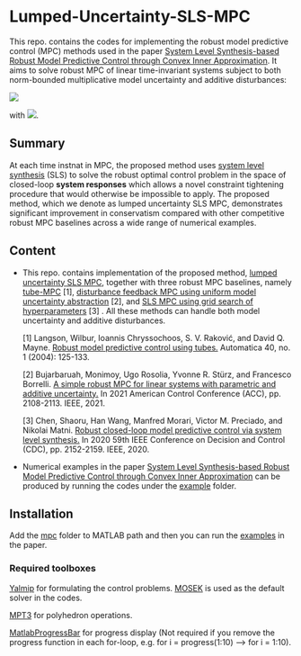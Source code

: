 # Lumped-Uncertainty-SLS-MPC

This repo. contains the codes for implementing the robust model predictive control (MPC) methods used in the paper [System Level Synthesis-based Robust Model Predictive
Control through Convex Inner Approximation](https://arxiv.org/pdf/2111.05509.pdf). It aims to solve robust MPC of linear time-invariant systems subject to both norm-bounded multiplicative model uncertainty and additive disturbances:

![](https://latex.codecogs.com/svg.image?x_{t&plus;1}&space;=&space;(\hat{A}&space;&plus;&space;\Delta_A)x_t&space;&plus;&space;(\hat{B}&space;&plus;&space;\Delta_B)&space;u_t&space;&plus;&space;w_t)  

with ![](https://latex.codecogs.com/svg.image?\inline&space;\lVert&space;\Delta_A&space;\rVert_\infty&space;\leq&space;\epsilon_A,&space;\lVert&space;\Delta_B&space;\rVert_\infty&space;\leq&space;\epsilon_B,&space;\lVert&space;w_t&space;\rVert_\infty&space;\leq&space;\sigma_w).

## Summary
At each time instnat in MPC, the proposed method uses [system level synthesis](https://arxiv.org/abs/1904.01634) (SLS) to solve the robust optimal control problem in the space of closed-loop **system responses** which allows a novel constraint tightening procedure that would otherwise be impossible to apply. The proposed method, which we denote as lumped uncertainty SLS MPC, demonstrates significant improvement in conservatism compared with other competitive robust MPC baselines across a wide range of numerical examples.

## Content
- This repo. contains implementation of the proposed method, [lumped uncertainty SLS MPC](https://github.com/ShaoruChen/Lumped-Uncertainty-SLS-MPC/blob/1fd27cbc27ee93a9ef0f1cb68f9c21000298ed2e/mpc/SLSMPC.m#L1015), together with three robust MPC baselines, namely [tube-MPC](https://github.com/ShaoruChen/Lumped-Uncertainty-SLS-MPC/blob/1fd27cbc27ee93a9ef0f1cb68f9c21000298ed2e/mpc/SLSMPC.m#L655) [1], [disturbance feedback MPC using uniform model uncertainty abstraction](https://github.com/ShaoruChen/Lumped-Uncertainty-SLS-MPC/blob/1fd27cbc27ee93a9ef0f1cb68f9c21000298ed2e/mpc/SLSMPC.m#L869) [2], and [SLS MPC using grid search of hyperparameters](https://github.com/ShaoruChen/Lumped-Uncertainty-SLS-MPC/blob/1fd27cbc27ee93a9ef0f1cb68f9c21000298ed2e/mpc/SLSMPC.m#L611) [3] . All these methods can handle both model uncertainty and additive disturbances. 

    [1] Langson, Wilbur, Ioannis Chryssochoos, S. V. Raković, and David Q. Mayne. [Robust model predictive control using tubes.](https://www.sciencedirect.com/science/article/abs/pii/S0005109803002838) Automatica 40, no. 1 (2004): 125-133.

    [2] Bujarbaruah, Monimoy, Ugo Rosolia, Yvonne R. Stürz, and Francesco Borrelli. [A simple robust MPC for linear systems with parametric and additive uncertainty.](https://arxiv.org/abs/2103.12351) In 2021 American Control Conference (ACC), pp. 2108-2113. IEEE, 2021.

    [3] Chen, Shaoru, Han Wang, Manfred Morari, Victor M. Preciado, and Nikolai Matni. [Robust closed-loop model predictive control via system level synthesis.](https://arxiv.org/abs/1911.06842) In 2020 59th IEEE Conference on Decision and Control (CDC), pp. 2152-2159. IEEE, 2020.

- Numerical examples in the paper [System Level Synthesis-based Robust Model Predictive
Control through Convex Inner Approximation](https://arxiv.org/pdf/2111.05509.pdf) can be produced by running the codes under the [example](https://github.com/ShaoruChen/Lumped-Uncertainty-SLS-MPC/tree/main/examples) folder. 

## Installation
Add the [mpc](https://github.com/ShaoruChen/Lumped-Uncertainty-SLS-MPC/tree/main/mpc) folder to MATLAB path and then you can run the [examples](https://github.com/ShaoruChen/Lumped-Uncertainty-SLS-MPC/tree/main/examples) in the paper. 

### Required toolboxes
[Yalmip](https://yalmip.github.io/) for formulating the control problems. [MOSEK](https://docs.mosek.com/9.3/toolbox/install-interface.html) is used as the default solver in the codes. 

[MPT3](https://www.mpt3.org/) for polyhedron operations. 

[MatlabProgressBar](https://www.mathworks.com/matlabcentral/fileexchange/57895-matlabprogressbar) for progress display (Not required if you remove the progress function in each for-loop, e.g. for i = progress(1:10) --> for i = 1:10).
